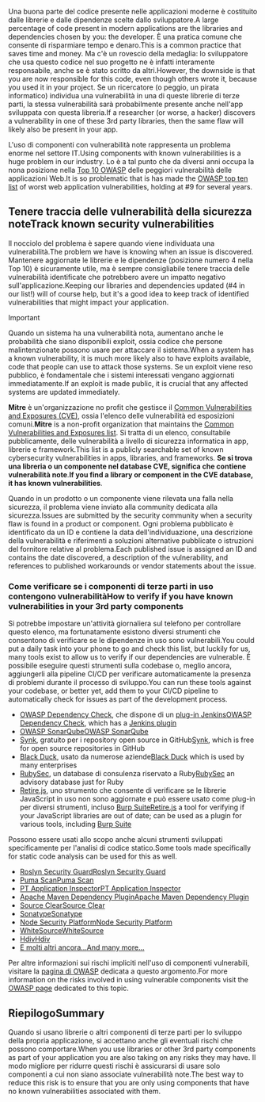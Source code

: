 <span data-ttu-id="e49c9-101">Una buona parte del codice presente nelle applicazioni moderne è costituito dalle librerie e dalle dipendenze scelte dallo sviluppatore.</span><span class="sxs-lookup"><span data-stu-id="e49c9-101">A large percentage of code present in modern applications are the libraries and dependencies chosen by you: the developer.</span></span> <span data-ttu-id="e49c9-102">È una pratica comune che consente di risparmiare tempo e denaro.</span><span class="sxs-lookup"><span data-stu-id="e49c9-102">This is a common practice that saves time and money.</span></span> <span data-ttu-id="e49c9-103">Ma c'è un rovescio della medaglia: lo sviluppatore che usa questo codice nel suo progetto ne è infatti interamente responsabile, anche se è stato scritto da altri.</span><span class="sxs-lookup"><span data-stu-id="e49c9-103">However, the downside is that you are now responsible for this code, even though others wrote it, because you used it in your project.</span></span> <span data-ttu-id="e49c9-104">Se un ricercatore (o peggio, un pirata informatico) individua una vulnerabilità in una di queste librerie di terze parti, la stessa vulnerabilità sarà probabilmente presente anche nell'app sviluppata con questa libreria.</span><span class="sxs-lookup"><span data-stu-id="e49c9-104">If a researcher (or worse, a hacker) discovers a vulnerability in one of these 3rd party libraries, then the same flaw will likely also be present in your app.</span></span>

<span data-ttu-id="e49c9-105">L'uso di componenti con vulnerabilità note rappresenta un problema enorme nel settore IT.</span><span class="sxs-lookup"><span data-stu-id="e49c9-105">Using components with known vulnerabilities is a huge problem in our industry.</span></span> <span data-ttu-id="e49c9-106">Lo è a tal punto che da diversi anni occupa la nona posizione nella [Top 10 OWASP](https://www.owasp.org/index.php/Category:OWASP_Top_Ten_Project) delle peggiori vulnerabilità delle applicazioni Web.</span><span class="sxs-lookup"><span data-stu-id="e49c9-106">It is so problematic that is has made the [OWASP top ten list](https://www.owasp.org/index.php/Category:OWASP_Top_Ten_Project) of worst web application vulnerabilities, holding at #9 for several years.</span></span>

## <a name="track-known-security-vulnerabilities"></a><span data-ttu-id="e49c9-107">Tenere traccia delle vulnerabilità della sicurezza note</span><span class="sxs-lookup"><span data-stu-id="e49c9-107">Track known security vulnerabilities</span></span>

<span data-ttu-id="e49c9-108">Il nocciolo del problema è sapere quando viene individuata una vulnerabilità.</span><span class="sxs-lookup"><span data-stu-id="e49c9-108">The problem we have is knowing when an issue is discovered.</span></span> <span data-ttu-id="e49c9-109">Mantenere aggiornate le librerie e le dipendenze (posizione numero 4 nella Top 10) è sicuramente utile, ma è sempre consigliabile tenere traccia delle vulnerabilità identificate che potrebbero avere un impatto negativo sull'applicazione.</span><span class="sxs-lookup"><span data-stu-id="e49c9-109">Keeping our libraries and dependencies updated (#4 in our list!) will of course help, but it's a good idea to keep track of identified vulnerabilities that might impact your application.</span></span>

> [!IMPORTANT]
> <span data-ttu-id="e49c9-110">Quando un sistema ha una vulnerabilità nota, aumentano anche le probabilità che siano disponibili exploit, ossia codice che persone malintenzionate possono usare per attaccare il sistema.</span><span class="sxs-lookup"><span data-stu-id="e49c9-110">When a system has a known vulnerability, it is much more likely also to have exploits available, code that people can use to attack those systems.</span></span> <span data-ttu-id="e49c9-111">Se un exploit viene reso pubblico, è fondamentale che i sistemi interessati vengano aggiornati immediatamente.</span><span class="sxs-lookup"><span data-stu-id="e49c9-111">If an exploit is made public, it is crucial that any affected systems are updated immediately.</span></span>

<span data-ttu-id="e49c9-112">**Mitre** è un'organizzazione no profit che gestisce il [Common Vulnerabilities and Exposures (CVE)](https://cve.mitre.org), ossia l'elenco delle vulnerabilità ed esposizioni comuni.</span><span class="sxs-lookup"><span data-stu-id="e49c9-112">**Mitre** is a non-profit organization that maintains the [Common Vulnerabilities and Exposures list](https://cve.mitre.org).</span></span> <span data-ttu-id="e49c9-113">Si tratta di un elenco, consultabile pubblicamente, delle vulnerabilità a livello di sicurezza informatica in app, librerie e framework.</span><span class="sxs-lookup"><span data-stu-id="e49c9-113">This list is a publicly searchable set of known cybersecurity vulnerabilities in apps, libraries, and frameworks.</span></span> <span data-ttu-id="e49c9-114">**Se si trova una libreria o un componente nel database CVE, significa che contiene vulnerabilità note**.</span><span class="sxs-lookup"><span data-stu-id="e49c9-114">**If you find a library or component in the CVE database, it has known vulnerabilities**.</span></span>

<span data-ttu-id="e49c9-115">Quando in un prodotto o un componente viene rilevata una falla nella sicurezza, il problema viene inviato alla community dedicata alla sicurezza.</span><span class="sxs-lookup"><span data-stu-id="e49c9-115">Issues are submitted by the security community when a security flaw is found in a product or component.</span></span> <span data-ttu-id="e49c9-116">Ogni problema pubblicato è identificato da un ID e contiene la data dell'individuazione, una descrizione della vulnerabilità e riferimenti a soluzioni alternative pubblicate o istruzioni del fornitore relative al problema.</span><span class="sxs-lookup"><span data-stu-id="e49c9-116">Each published issue is assigned an ID and contains the date discovered, a description of the vulnerability, and references to published workarounds or vendor statements about the issue.</span></span>

### <a name="how-to-verify-if-you-have-known-vulnerabilities-in-your-3rd-party-components"></a><span data-ttu-id="e49c9-117">Come verificare se i componenti di terze parti in uso contengono vulnerabilità</span><span class="sxs-lookup"><span data-stu-id="e49c9-117">How to verify if you have known vulnerabilities in your 3rd party components</span></span>

<span data-ttu-id="e49c9-118">Si potrebbe impostare un'attività giornaliera sul telefono per controllare questo elenco, ma fortunatamente esistono diversi strumenti che consentono di verificare se le dipendenze in uso sono vulnerabili.</span><span class="sxs-lookup"><span data-stu-id="e49c9-118">You could put a daily task into your phone to go and check this list, but luckily for us, many tools exist to allow us to verify if our dependencies are vulnerable.</span></span> <span data-ttu-id="e49c9-119">È possibile eseguire questi strumenti sulla codebase o, meglio ancora, aggiungerli alla pipeline CI/CD per verificare automaticamente la presenza di problemi durante il processo di sviluppo.</span><span class="sxs-lookup"><span data-stu-id="e49c9-119">You can run these tools against your codebase, or better yet, add them to your CI/CD pipeline to automatically check for issues as part of the development process.</span></span>

- <span data-ttu-id="e49c9-120">[OWASP Dependency Check](https://www.owasp.org/index.php/OWASP_Dependency_Check), che dispone di un [plug-in Jenkins](https://wiki.jenkins.io/display/JENKINS/OWASP+Dependency-Check+Plugin)</span><span class="sxs-lookup"><span data-stu-id="e49c9-120">[OWASP Dependency Check](https://www.owasp.org/index.php/OWASP_Dependency_Check), which has a [Jenkins plugin](https://wiki.jenkins.io/display/JENKINS/OWASP+Dependency-Check+Plugin)</span></span>
- [<span data-ttu-id="e49c9-121">OWASP SonarQube</span><span class="sxs-lookup"><span data-stu-id="e49c9-121">OWASP SonarQube</span></span>](https://www.owasp.org/index.php/OWASP_SonarQube_Project)
- <span data-ttu-id="e49c9-122">[Synk](https://snyk.io), gratuito per i repository open source in GitHub</span><span class="sxs-lookup"><span data-stu-id="e49c9-122">[Synk](https://snyk.io), which is free for open source repositories in GitHub</span></span>
- <span data-ttu-id="e49c9-123">[Black Duck](https://www.blackducksoftware.com), usato da numerose aziende</span><span class="sxs-lookup"><span data-stu-id="e49c9-123">[Black Duck](https://www.blackducksoftware.com) which is used by many enterprises</span></span>
- <span data-ttu-id="e49c9-124">[RubySec](https://rubysec.com), un database di consulenza riservato a Ruby</span><span class="sxs-lookup"><span data-stu-id="e49c9-124">[RubySec](https://rubysec.com) an advisory database just for Ruby</span></span>
- <span data-ttu-id="e49c9-125">[Retire.js](https://github.com/retirejs/retire.js/), uno strumento che consente di verificare se le librerie JavaScript in uso non sono aggiornate e può essere usato come plug-in per diversi strumenti, incluso [Burp Suite](https://www.portswigger.net)</span><span class="sxs-lookup"><span data-stu-id="e49c9-125">[Retire.js](https://github.com/retirejs/retire.js/) a tool for verifying if your JavaScript libraries are out of date; can be used as a plugin for various tools, including [Burp Suite](https://www.portswigger.net)</span></span>

<span data-ttu-id="e49c9-126">Possono essere usati allo scopo anche alcuni strumenti sviluppati specificamente per l'analisi di codice statico.</span><span class="sxs-lookup"><span data-stu-id="e49c9-126">Some tools made specifically for static code analysis can be used for this as well.</span></span>

- [<span data-ttu-id="e49c9-127">Roslyn Security Guard</span><span class="sxs-lookup"><span data-stu-id="e49c9-127">Roslyn Security Guard</span></span>](https://dotnet-security-guard.github.io)
- [<span data-ttu-id="e49c9-128">Puma Scan</span><span class="sxs-lookup"><span data-stu-id="e49c9-128">Puma Scan</span></span>](https://pumascan.com)
- [<span data-ttu-id="e49c9-129">PT Application Inspector</span><span class="sxs-lookup"><span data-stu-id="e49c9-129">PT Application Inspector</span></span>](https://www.ptsecurity.com/ww-en/products/ai/)
- [<span data-ttu-id="e49c9-130">Apache Maven Dependency Plugin</span><span class="sxs-lookup"><span data-stu-id="e49c9-130">Apache Maven Dependency Plugin</span></span>](http://maven.apache.org/plugins/maven-dependency-plugin/)
- [<span data-ttu-id="e49c9-131">Source Clear</span><span class="sxs-lookup"><span data-stu-id="e49c9-131">Source Clear</span></span>](https://www.sourceclear.com)
- [<span data-ttu-id="e49c9-132">Sonatype</span><span class="sxs-lookup"><span data-stu-id="e49c9-132">Sonatype</span></span>](https://ossindex.sonatype.org)
- [<span data-ttu-id="e49c9-133">Node Security Platform</span><span class="sxs-lookup"><span data-stu-id="e49c9-133">Node Security Platform</span></span>](https://nodesecurity.io)
- [<span data-ttu-id="e49c9-134">WhiteSource</span><span class="sxs-lookup"><span data-stu-id="e49c9-134">WhiteSource</span></span>](https://www.whitesourcesoftware.com/what-is-whitesource/)
- [<span data-ttu-id="e49c9-135">Hdiv</span><span class="sxs-lookup"><span data-stu-id="e49c9-135">Hdiv</span></span>](https://hdivsecurity.com)
- [<span data-ttu-id="e49c9-136">E molti altri ancora...</span><span class="sxs-lookup"><span data-stu-id="e49c9-136">And many more...</span></span>](https://www.owasp.org/index.php/Source_Code_Analysis_Tools)

<span data-ttu-id="e49c9-137">Per altre informazioni sui rischi impliciti nell'uso di componenti vulnerabili, visitare la [pagina di OWASP](https://www.owasp.org/index.php/Top_10-2017_A9-Using_Components_with_Known_Vulnerabilities) dedicata a questo argomento.</span><span class="sxs-lookup"><span data-stu-id="e49c9-137">For more information on the risks involved in using vulnerable components visit the [OWASP page](https://www.owasp.org/index.php/Top_10-2017_A9-Using_Components_with_Known_Vulnerabilities) dedicated to this topic.</span></span>

## <a name="summary"></a><span data-ttu-id="e49c9-138">Riepilogo</span><span class="sxs-lookup"><span data-stu-id="e49c9-138">Summary</span></span>

<span data-ttu-id="e49c9-139">Quando si usano librerie o altri componenti di terze parti per lo sviluppo della propria applicazione, si accettano anche gli eventuali rischi che possono comportare.</span><span class="sxs-lookup"><span data-stu-id="e49c9-139">When you use libraries or other 3rd party components as part of your application you are also taking on any risks they may have.</span></span> <span data-ttu-id="e49c9-140">Il modo migliore per ridurre questi rischi è assicurarsi di usare solo componenti a cui non siano associate vulnerabilità note.</span><span class="sxs-lookup"><span data-stu-id="e49c9-140">The best way to reduce this risk is to ensure that you are only using components that have no known vulnerabilities associated with them.</span></span>
